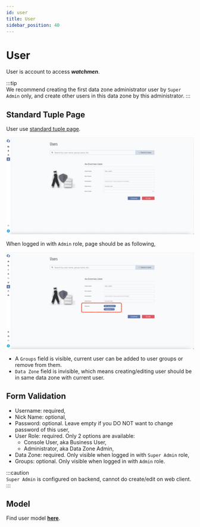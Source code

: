 ```yaml
---
id: user  
title: User  
sidebar_position: 40
---
```


# User

User is account to access **_watchmen_**.

:::tip  
We recommend creating the first data zone administrator user by `Super Admin` only, and create other users in this data zone by this
administrator.
:::

## Standard Tuple Page

User use [standard tuple page](../standard-tuple-page).

![Edit User](images/user.png)

When logged in with `Admin` role, page should be as following,

![Edit User By Admin](images/user-admin.png)

- A `Groups` field is visible, current user can be added to user groups or remove from them.
- `Data Zone` field is invisible, which means creating/editing user should be in same data zone with current user.

## Form Validation

- Username: required,
- Nick Name: optional,
- Password: optional. Leave empty if you DO NOT want to change password of this user,
- User Role: required. Only 2 options are available:
    - Console User, aka Business User,
    - Administrator, aka Data Zone Admin,
- Data Zone: required. Only visible when logged in with `Super Admin` role,
- Groups: optional. Only visible when logged in with `Admin` role.

:::caution  
`Super Admin` is configured on backend, cannot do create/edit on web client.
:::

## Model

Find user model **[here](../../tuples/user)**.

